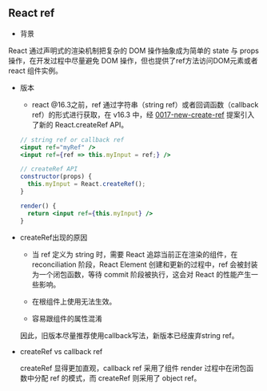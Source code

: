 ## React ref

* 背景

React 通过声明式的渲染机制把复杂的 DOM 操作抽象成为简单的 state 与 props 操作，在开发过程中尽量避免 DOM 操作，但也提供了ref方法访问DOM元素或者react 组件实例。

* 版本

  - react @16.3之前，ref 通过字符串（string ref）或者回调函数（callback ref）的形式进行获取，在 v16.3 中，经 [0017-new-create-ref](https://github.com/reactjs/rfcs/blob/master/text/0017-new-create-ref.md) 提案引入了新的 React.createRef API。

  ```jsx
  // string ref or callback ref
  <input ref="myRef" />
  <input ref={ref => this.myInput = ref;} />

  // createRef API
  constructor(props) {
    this.myInput = React.createRef();
  }

  render() {
    return <input ref={this.myInput} />
  }
  ```

* createRef出现的原因

  - 当 ref 定义为 string 时，需要 React 追踪当前正在渲染的组件，在 reconciliation 阶段，React Element 创建和更新的过程中，ref 会被封装为一个闭包函数，等待 commit 阶段被执行，这会对 React 的性能产生一些影响。

  - 在根组件上使用无法生效。

  - 容易跟组件的属性混淆

  因此，旧版本尽量推荐使用callback写法，新版本已经废弃string ref。

* createRef vs callback ref

  createRef 显得更加直观，callback ref 采用了组件 render 过程中在闭包函数中分配 ref 的模式，而 createRef 则采用了 object ref。